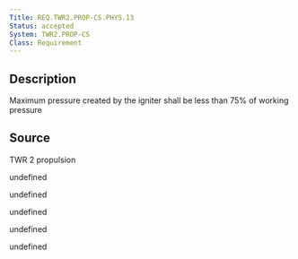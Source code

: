 ```yaml
---
Title: REQ.TWR2.PROP-CS.PHYS.13
Status: accepted
System: TWR2.PROP-CS
Class: Requirement
---
```


## Description

Maximum pressure created by the igniter shall be less than 75% of working pressure

## Source

TWR 2 propulsion


undefined

undefined

undefined

undefined

undefined